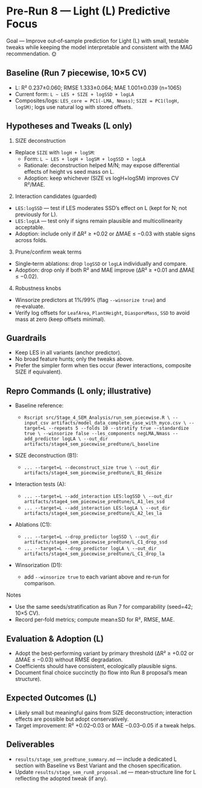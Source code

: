 # Pre‑Run 8 — Light (L) Predictive Focus

Goal — Improve out‑of‑sample prediction for Light (L) with small, testable tweaks while keeping the model interpretable and consistent with the MAG recommendation. 🌞

## Baseline (Run 7 piecewise, 10×5 CV)
- L: R² 0.237±0.060; RMSE 1.333±0.064; MAE 1.001±0.039 (n=1065)
- Current form: `L ~ LES + SIZE + logSSD + logLA`
- Composites/logs: `LES_core = PC1(-LMA, Nmass)`; `SIZE = PC1(logH, logSM)`; logs use natural log with stored offsets.

## Hypotheses and Tweaks (L only)
1) SIZE deconstruction
- Replace `SIZE` with `logH + logSM`:
  - Form: `L ~ LES + logH + logSM + logSSD + logLA`
  - Rationale: deconstruction helped M/N; may expose differential effects of height vs seed mass on L.
  - Adoption: keep whichever (SIZE vs logH+logSM) improves CV R²/MAE.

2) Interaction candidates (guarded)
- `LES:logSSD` — test if LES moderates SSD’s effect on L (kept for N; not previously for L).
- `LES:logLA` — test only if signs remain plausible and multicollinearity acceptable.
- Adoption: include only if ΔR² ≥ +0.02 or ΔMAE ≤ −0.03 with stable signs across folds.

3) Prune/confirm weak terms
- Single‑term ablations: drop `logSSD` or `logLA` individually and compare.
- Adoption: drop only if both R² and MAE improve (ΔR² ≥ +0.01 and ΔMAE ≤ −0.02).

4) Robustness knobs
- Winsorize predictors at 1%/99% (flag `--winsorize true`) and re‑evaluate.
- Verify log offsets for `LeafArea`, `PlantHeight`, `DiasporeMass`, `SSD` to avoid mass at zero (keep offsets minimal).

## Guardrails
- Keep LES in all variants (anchor predictor).
- No broad feature hunts; only the tweaks above.
- Prefer the simpler form when ties occur (fewer interactions, composite SIZE if equivalent).

## Repro Commands (L only; illustrative)
- Baseline reference:
  - `Rscript src/Stage_4_SEM_Analysis/run_sem_piecewise.R \
      --input_csv artifacts/model_data_complete_case_with_myco.csv \
      --target=L --repeats 5 --folds 10 --stratify true --standardize true \
      --winsorize false --les_components negLMA,Nmass --add_predictor logLA \
      --out_dir artifacts/stage4_sem_piecewise_predtune/L_baseline`

- SIZE deconstruction (B1):
  - `... --target=L --deconstruct_size true \
      --out_dir artifacts/stage4_sem_piecewise_predtune/L_B1_desize`

- Interaction tests (A):
  - `... --target=L --add_interaction LES:logSSD \
      --out_dir artifacts/stage4_sem_piecewise_predtune/L_A1_les_ssd`
  - `... --target=L --add_interaction LES:logLA \
      --out_dir artifacts/stage4_sem_piecewise_predtune/L_A2_les_la`

- Ablations (C1):
  - `... --target=L --drop_predictor logSSD \
      --out_dir artifacts/stage4_sem_piecewise_predtune/L_C1_drop_ssd`
  - `... --target=L --drop_predictor logLA \
      --out_dir artifacts/stage4_sem_piecewise_predtune/L_C1_drop_la`

- Winsorization (D1):
  - add `--winsorize true` to each variant above and re‑run for comparison.

Notes
- Use the same seeds/stratification as Run 7 for comparability (seed=42; 10×5 CV).
- Record per‑fold metrics; compute mean±SD for R², RMSE, MAE.

## Evaluation & Adoption (L)
- Adopt the best‑performing variant by primary threshold (ΔR² ≥ +0.02 or ΔMAE ≤ −0.03) without RMSE degradation.
- Coefficients should have consistent, ecologically plausible signs.
- Document final choice succinctly (to flow into Run 8 proposal’s mean structure).

## Expected Outcomes (L)
- Likely small but meaningful gains from SIZE deconstruction; interaction effects are possible but adopt conservatively.
- Target improvement: R² +0.02–0.03 or MAE −0.03–0.05 if a tweak helps.

## Deliverables
- `results/stage_sem_predtune_summary.md` — include a dedicated L section with Baseline vs Best Variant and the chosen specification.
- Update `results/stage_sem_run8_proposal.md` — mean‑structure line for L reflecting the adopted tweak (if any).

